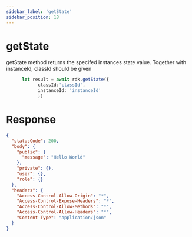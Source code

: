 ```yaml
---
sidebar_label: 'getState'
sidebar_position: 18
---
```


# getState
getState method returns the specifed instances state value. Together with instanceId, classId should be given

```typescript
      let result = await rdk.getState({
            classId:'classId',
            instanceId: 'instanceId'
            })
```
# Response
```json
{
  "statusCode": 200,
  "body": {
    "public": {
      "message": "Hello World"
    },
    "private": {},
    "user": {},
    "role": {}
  },
  "headers": {
    "Access-Control-Allow-Origin": "*",
    "Access-Control-Expose-Headers": "*",
    "Access-Control-Allow-Methods": "*",
    "Access-Control-Allow-Headers": "*",
    "Content-Type": "application/json"
  }
}
```